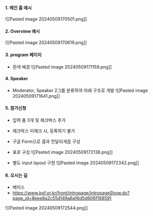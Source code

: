 
#### 1. 메인 홈 예시
![[Pasted image 20240509170501.png]]


#### 2. Overview 예시

![[Pasted image 20240509170619.png]]


#### 3. program 페이지

- 흰색 배경
![[Pasted image 20240509171159.png]]


#### 4. Speaker

- Moderator, Speaker 2그룹 분류하여 아래 구조로 개발
![[Pasted image 20240509171641.png]]


#### 5. 참가신청

- 입력 폼 3개 및 체크박스 추가
- 체크박스 미체크 시, 등록하기 불가
- 구글 Form으로 결과 전달되게끔 구성

- 표로 구성
![[Pasted image 20240509172138.png]]
- 별도 input layout 구현
![[Pasted image 20240509172342.png]]


#### 6. 오시는 길

- 베이스
- https://www.kpf.or.kr/front/intropage/intropageShow.do?page_id=8eee8a2c55d149a6a16d5d606f168591


![[Pasted image 20240509172544.png]]